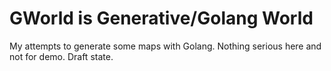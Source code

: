 # GWorld is Generative/Golang World

My attempts to generate some maps with Golang. Nothing serious here and not for
demo. Draft state.
